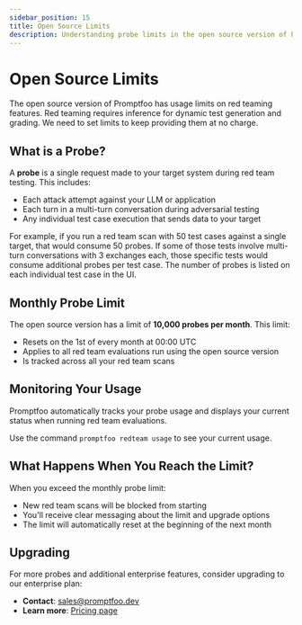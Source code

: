 ```yaml
---
sidebar_position: 15
title: Open Source Limits
description: Understanding probe limits in the open source version of Promptfoo
---
```


# Open Source Limits

The open source version of Promptfoo has usage limits on red teaming features. Red teaming requires inference for dynamic test generation and grading. We need to set limits to keep providing them at no charge.

## What is a Probe?

A **probe** is a single request made to your target system during red team testing. This includes:

- Each attack attempt against your LLM or application
- Each turn in a multi-turn conversation during adversarial testing
- Any individual test case execution that sends data to your target

For example, if you run a red team scan with 50 test cases against a single target, that would consume 50 probes. If some of those tests involve multi-turn conversations with 3 exchanges each, those specific tests would consume additional probes per test case. The number of probes is listed on each individual test case in the UI.

## Monthly Probe Limit

The open source version has a limit of **10,000 probes per month**. This limit:

- Resets on the 1st of every month at 00:00 UTC
- Applies to all red team evaluations run using the open source version
- Is tracked across all your red team scans

## Monitoring Your Usage

Promptfoo automatically tracks your probe usage and displays your current status when running red team evaluations.

Use the command `promptfoo redteam usage` to see your current usage.

## What Happens When You Reach the Limit?

When you exceed the monthly probe limit:

- New red team scans will be blocked from starting
- You'll receive clear messaging about the limit and upgrade options
- The limit will automatically reset at the beginning of the next month

## Upgrading

For more probes and additional enterprise features, consider upgrading to our enterprise plan:

- **Contact**: sales@promptfoo.dev
- **Learn more**: [Pricing page](https://www.promptfoo.dev/pricing)
